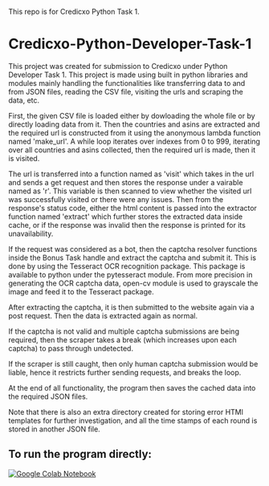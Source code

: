 This repo is for Credicxo Python Task 1.


# Credicxo-Python-Developer-Task-1

This project was created for submission to Credicxo under Python Developer Task 1. This project is made using built in python libraries and modules mainly handling the functionalities like transferring data to and from JSON files, reading the CSV file, visiting the urls and scraping the data, etc.

First, the given CSV  file is loaded either by dowloading the whole file or by  directly loading data from it. Then the countries and asins are extracted and the required url is constructed from it using the anonymous lambda function named 'make_url'. A while loop iterates over indexes from 0 to 999, iterating over all countries and asins collected, then the required url is made, then it is visited.

The url is transferred into a function named as 'visit' which takes in the url and sends a get request and then stores the response under a vairable named as 'r'. This variable is then scanned to view whether the visited url was successfully visited or there were any issues. Then from the response's status code, either the html content is passed into the extractor function named 'extract' which further stores the extracted data inside cache, or if the response was invalid then the response is printed for its unavailability.

If the request was considered as a bot, then the captcha resolver functions inside the Bonus Task handle and extract the captcha and submit it. This is done by using the Tesseract OCR recognition package. This package is available to python under the pytesseract module. From more precision in generating the OCR captcha data, open-cv module is used to grayscale the image and feed it to the Tesseract package.

After extracting the captcha, it is then submitted to the website again via a post request. Then the data is extracted again as normal.

If the captcha is not valid and multiple captcha submissions are being required, then the scraper takes a break (which increases upon each captcha) to pass through undetected.

If the scraper is still caught, then only human captcha submission would be liable, hence it restricts further sending requests, and breaks the loop.

At the end of all functionality, the program then saves the cached data into the required JSON files.

Note that there is also an extra directory created for storing error HTMl templates for further investigation, and all the time stamps of each round is stored in another JSON file.



## To run the program directly:

[![Google Colab Notebook](https://colab.research.google.com/img/colab_favicon_256px.png)](https://colab.research.google.com/drive/1vbYyOB_-YdQamzkKnAeSHjDsqe8eCItH?usp=sharing)


